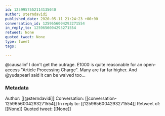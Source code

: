 ```yaml
---
id: 1259957552114135040
author: sterndavidi
published_date: 2020-05-11 21:24:23 +00:00
conversation_id: 1259656004293271554
in_reply_to: 1259656004293271554
retweet: None
quoted_tweet: None
type: tweet
tags:

---
```


@causalinf I don't get the outrage. E1000 is quite reasonable for an open-access "Article Processing Charge". Many are far far higher. And @yudapearl said it can be waived too...

### Metadata

Author: [[@sterndavidi]]
Conversation: [[conversation-1259656004293271554]]
In reply to: [[1259656004293271554]]
Retweet of: [[None]]
Quoted tweet: [[None]]
